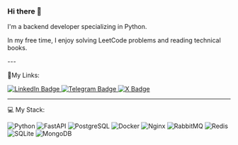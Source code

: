 <h3>Hi there 👋</h3>
<p>I'm a backend developer specializing in Python.</p>
<p>In my free time, I enjoy solving LeetCode problems and reading technical books.</p>
---

📎My Links: 

<div id="badges">
  <a href="https://www.linkedin.com/in/%D0%B4%D0%B0%D0%BD%D0%B8%D0%BB-%D1%82%D0%BE%D0%BF%D0%BE%D0%BB%D1%8C-02642a25a/">
    <img src="https://img.shields.io/badge/LinkedIn-blue?style=for-the-badge&logo=linkedin&logoColor=white" alt="LinkedIn Badge"/>
  </a>
  <a href="https://t.me/IKYGAII">
    <img src="https://img.shields.io/badge/Telegram-blue?style=for-the-badge&logo=telegram&logoColor=white" alt="Telegram Badge"/>
  </a>
  <a href="[your-twitter-URL](https://x.com/PTopolek)">
    <img src="https://img.shields.io/badge/X-black?style=for-the-badge&logo=X&logoColor=white" widgt ='22px' alt="X Badge"/>
  </a>
</div>

---

💻 My Stack:

![Python](https://img.shields.io/badge/Python-3776AB?style=for-the-badge&logo=python&logoColor=white)
![FastAPI](https://img.shields.io/badge/FastAPI-009688?style=for-the-badge&logo=fastapi&logoColor=white)
![PostgreSQL](https://img.shields.io/badge/PostgreSQL-4169E1?style=for-the-badge&logo=postgresql&logoColor=white)
![Docker](https://img.shields.io/badge/Docker-2496ED?style=for-the-badge&logo=docker&logoColor=white)
![Nginx](https://img.shields.io/badge/Nginx-009639?style=for-the-badge&logo=nginx&logoColor=white)
![RabbitMQ](https://img.shields.io/badge/RabbitMQ-FF6600?style=for-the-badge&logo=rabbitmq&logoColor=white)
![Redis](https://img.shields.io/badge/Redis-DC382D?style=for-the-badge&logo=redis&logoColor=white)
![SQLite](https://img.shields.io/badge/SQLite-003B57?style=for-the-badge&logo=sqlite&logoColor=white)
![MongoDB](https://img.shields.io/badge/MongoDB-47A248?style=for-the-badge&logo=mongodb&logoColor=white)

